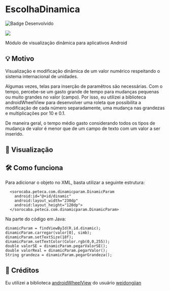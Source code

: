 # EscolhaDinamica
![Badge Desenvolvido](http://img.shields.io/static/v1?label=STATUS&message=DESENVOLVIDO&color=GREEN&style=for-the-badge)

[![](https://jitpack.io/v/salarolimatheus/EscolhaDinamica.svg)](https://jitpack.io/#salarolimatheus/EscolhaDinamica)

Módulo de visualização dinâmica para aplicativos Android

## 💡 Motivo
Visualização e modificação dinâmica de um valor numérico respeitando o sistema internacional de unidades.

Algumas vezes, telas para inserção de paramêtros são necessárias. 
Com o tempo, percebe-se um gasto grande de tempo para mudanças pequenas ou muito grandes no valor (campo). Por isso, eu utilizei a biblioteca androidWheelView para desenvolver uma roleta que possibilita a modificação de cada número separadamente, uma mudança nas grandezas e multiplicações por 10 e 0.1. 

De maneira geral, o tempo médio gasto considerando todos os tipos de mudança de valor é menor que de um campo de texto com um valor a ser inserido.

## 📱 Visualização

## 🛠️ Como funciona

Para adicionar o objeto no XML, basta utilizar a seguinte estrutura:
```
  <sorocaba.peteca.com.dinamicparam.DinamicParam
    android:id="@+id/dinamic"
    android:layout_width="230dp"
    android:layout_height="120dp">
  </sorocaba.peteca.com.dinamicparam.DinamicParam>
```

Na parte do código em Java:
```
dinamicParam = findViewById(R.id.dinamic);
dinamicParam.carregar(valor[0], simb);
dinamicParam.setTextSize(18f);
dinamicParam.setTextColor(Color.rgb(0,0,255));
double valorSE = dinamicParam.pegarValorSE();
double valorReal = dinamicParam.pegarValor();
String grandeza = dinamicParam.pegarGrandeza();
```

## 📁 Créditos

Eu utilizei a biblioteca [androidWheelView](https://github.com/weidongjian/androidWheelView) do usuário [weidongjian](https://github.com/weidongjian)
